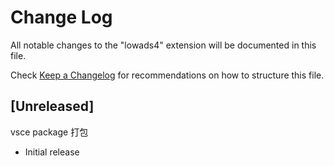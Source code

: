 # Change Log

All notable changes to the "lowads4" extension will be documented in this file.

Check [Keep a Changelog](http://keepachangelog.com/) for recommendations on how to structure this file.

## [Unreleased]

vsce package  打包

- Initial release